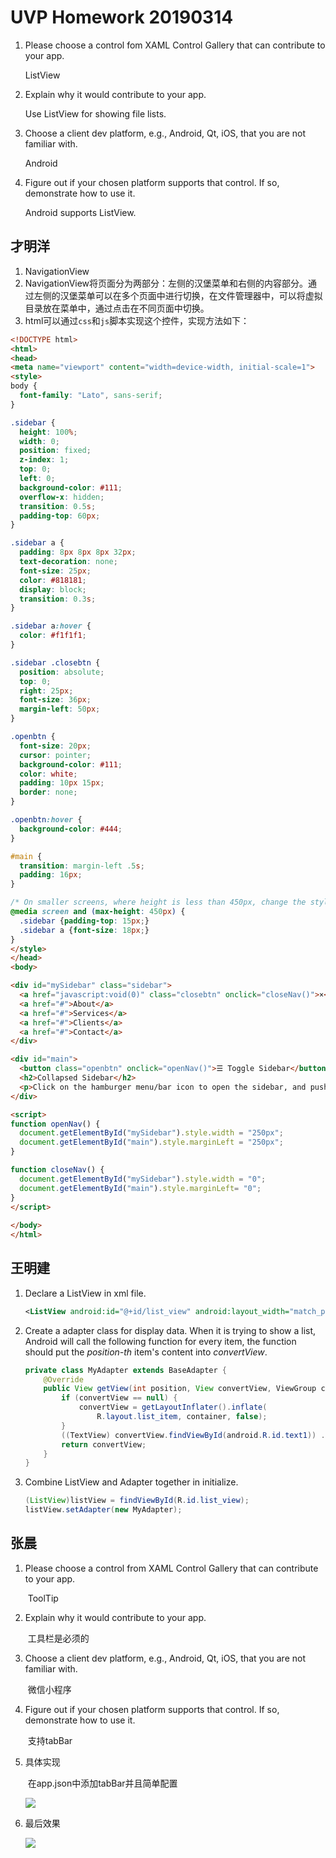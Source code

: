 # UVP Homework 20190314

1. Please choose a control fom XAML Control Gallery that can contribute to your app.

   ListView

2. Explain why it would contribute to your app.

   Use ListView for showing file lists.

3. Choose a client dev platform, e.g., Android, Qt, iOS, that you are not familiar with.

   Android

4. Figure out if your chosen platform supports that control. If so, demonstrate how to use it.

   Android supports ListView.

   

## 才明洋

1. NavigationView
2. NavigationView将页面分为两部分：左侧的汉堡菜单和右侧的内容部分。通过左侧的汉堡菜单可以在多个页面中进行切换，在文件管理器中，可以将虚拟目录放在菜单中，通过点击在不同页面中切换。
3. html可以通过`css`和`js`脚本实现这个控件，实现方法如下：

~~~html
<!DOCTYPE html>
<html>
<head>
<meta name="viewport" content="width=device-width, initial-scale=1">
<style>
body {
  font-family: "Lato", sans-serif;
}

.sidebar {
  height: 100%;
  width: 0;
  position: fixed;
  z-index: 1;
  top: 0;
  left: 0;
  background-color: #111;
  overflow-x: hidden;
  transition: 0.5s;
  padding-top: 60px;
}

.sidebar a {
  padding: 8px 8px 8px 32px;
  text-decoration: none;
  font-size: 25px;
  color: #818181;
  display: block;
  transition: 0.3s;
}

.sidebar a:hover {
  color: #f1f1f1;
}

.sidebar .closebtn {
  position: absolute;
  top: 0;
  right: 25px;
  font-size: 36px;
  margin-left: 50px;
}

.openbtn {
  font-size: 20px;
  cursor: pointer;
  background-color: #111;
  color: white;
  padding: 10px 15px;
  border: none;
}

.openbtn:hover {
  background-color: #444;
}

#main {
  transition: margin-left .5s;
  padding: 16px;
}

/* On smaller screens, where height is less than 450px, change the style of the sidenav (less padding and a smaller font size) */
@media screen and (max-height: 450px) {
  .sidebar {padding-top: 15px;}
  .sidebar a {font-size: 18px;}
}
</style>
</head>
<body>

<div id="mySidebar" class="sidebar">
  <a href="javascript:void(0)" class="closebtn" onclick="closeNav()">×</a>
  <a href="#">About</a>
  <a href="#">Services</a>
  <a href="#">Clients</a>
  <a href="#">Contact</a>
</div>

<div id="main">
  <button class="openbtn" onclick="openNav()">☰ Toggle Sidebar</button>  
  <h2>Collapsed Sidebar</h2>
  <p>Click on the hamburger menu/bar icon to open the sidebar, and push this content to the right.</p>
</div>

<script>
function openNav() {
  document.getElementById("mySidebar").style.width = "250px";
  document.getElementById("main").style.marginLeft = "250px";
}

function closeNav() {
  document.getElementById("mySidebar").style.width = "0";
  document.getElementById("main").style.marginLeft= "0";
}
</script>
   
</body>
</html> 
~~~




## 王明建

1. Declare a ListView in xml file.

   ```xml
   <ListView android:id="@+id/list_view" android:layout_width="match_parent" android:layout_height="match_parent" />
   ```

2. Create a adapter class for display data. When it is trying to show a list, Android will call the following function for every item, the function should put the <i>position-th</i> item's content into <i>convertView</i>.

   ```java
   private class MyAdapter extends BaseAdapter { 
       @Override
       public View getView(int position, View convertView, ViewGroup container) {
           if (convertView == null) { 
               convertView = getLayoutInflater().inflate(
                   R.layout.list_item, container, false); 
           } 
           ((TextView) convertView.findViewById(android.R.id.text1)) .setText(getItem(position)); 
           return convertView; 
       } 
   }
   ```

3. Combine ListView and Adapter together in initialize.

   ``` java
   (ListView)listView = findViewById(R.id.list_view);
   listView.setAdapter(new MyAdapter);
   ```

## 张晨

1. Please choose a control from XAML Control Gallery that can contribute to your app.

   ​	ToolTip

2. Explain why it would contribute to your app.

   ​	工具栏是必须的

3. Choose a client dev platform, e.g., Android, Qt, iOS, that you are not familiar with.

   ​	微信小程序

4. Figure out if your chosen platform supports that control. If so, demonstrate how to use
   it.

   ​	支持tabBar

5. 具体实现

   ​	在app.json中添加tabBar并且简单配置

   ![](https://img01.sogoucdn.com/app/a/100520146/3B3E1EEF223A990A225B09A437CC73B0)

6. 最后效果

   ![](https://img01.sogoucdn.com/app/a/100520146/C2C2046C26C8CEF8D663B656BD439A0E)

